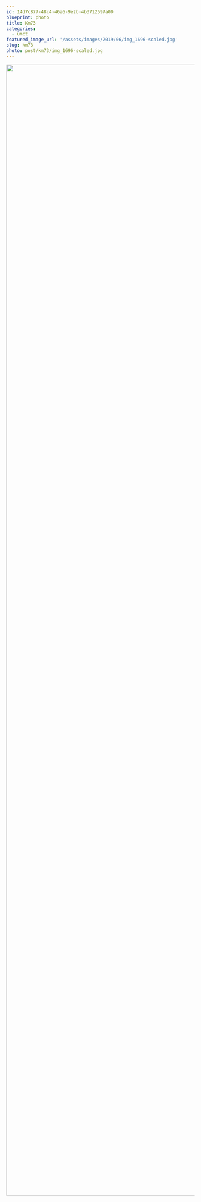 ```yaml
---
id: 14d7c877-48c4-46a6-9e2b-4b3712597a00
blueprint: photo
title: Km73
categories:
  - umct
featured_image_url: '/assets/images/2019/06/img_1696-scaled.jpg'
slug: km73
photo: post/km73/img_1696-scaled.jpg
---
```

<p><img src="/assets/images/2019/06/img_1696.jpg" class="size-full wp-image-580" width="4032" height="3024"></p>

